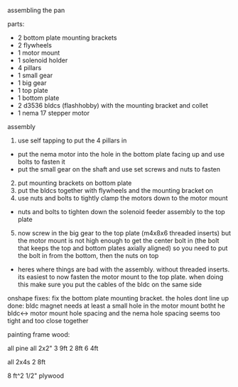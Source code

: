 assembling the pan 

parts:
* 2 bottom plate mounting brackets
* 2 flywheels
* 1 motor mount 
* 1 solenoid holder
* 4 pillars
* 1 small gear 
* 1 big gear
* 1 top plate
* 1 bottom plate
* 2 d3536 bldcs (flashhobby) with the mounting bracket and collet 
* 1 nema 17 stepper motor

assembly
1) use self tapping to put the 4 pillars in 
* put the nema motor into the hole in the bottom plate facing up and use bolts to fasten it 
* put the small gear on the shaft and use set screws and nuts to fasten
2) put mounting brackets on bottom plate 
3) put the bldcs together with flywheels and the mounting bracket on 
4) use nuts and bolts to tightly clamp the motors down to the motor mount
* nuts and bolts to tighten down the solenoid feeder assembly to the top plate 
5) now screw in the big gear to the top plate (m4x8x6 threaded inserts) 
but the motor mount is not high enough to get the center bolt in (the bolt that keeps the top and bottom plates axially aligned)
so you need to put the bolt in from the bottom, then the nuts on top
- heres where things are bad with the assembly. 
without threaded inserts. its easiest to now fasten the motor mount to the top plate. 
when doing this make sure you put the cables of the bldc on the same side 



onshape fixes:
fix the bottom plate mounting bracket. the holes dont line up 
done:
bldc magnet needs at least a small hole in the motor mount 
botht he bldc<-> motor mount hole spacing and the nema hole spacing seems too tight and too close together 


painting frame wood:

all pine 
all 2x2" 
3 9ft 
2 8ft
6 4ft 

all 2x4s
2 8ft 

8 ft^2 1/2" plywood